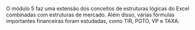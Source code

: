 O módulo 5 faz uma extensão dos conceitos de estruturas lógicas do Excel combinadas com estruturas de mercado. Além disso, várias fórmulas importantes financeiras foram estudadas, como TIR, PGTO, VP e TAXA.
